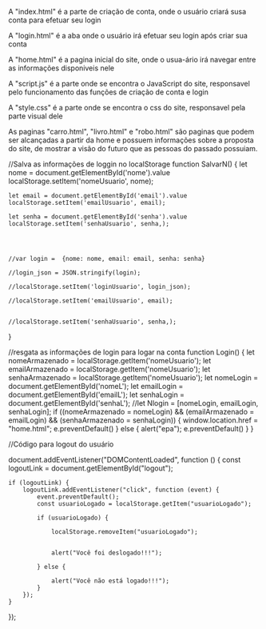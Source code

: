 A "index.html" é a parte de criação de conta, onde o usuário  criará susa conta para efetuar seu login

A "login.html" é a aba onde o usuário irá efetuar seu login após criar sua conta

A "home.html" é a pagina inicial do site, onde o usua-ário irá navegar entre as informações disponiveis nele

A "script.js" é a parte onde se encontra o JavaScript do site, responsavel pelo funcionamento das funções de criação de conta e login

A "style.css" é a parte onde se encontra o css do site, responsavel pela parte visual dele

As paginas "carro.html", "livro.html" e "robo.html" são paginas que podem ser alcançadas a partir da home e possuem informações sobre a proposta do site, de mostrar a visão do futuro que as pessoas do passado possuiam.


//Salva as informações de loggin no localStorage
function SalvarN() {
    let nome = document.getElementById('nome').value
    localStorage.setItem('nomeUsuario', nome);

    let email = document.getElementById('email').value
    localStorage.setItem('emailUsuario', email);

    let senha = document.getElementById('senha').value
    localStorage.setItem('senhaUsuario', senha,);

   


    //var login =  {nome: nome, email: email, senha: senha}

    //login_json = JSON.stringify(login);

    //localStorage.setItem('loginUsuario', login_json);

    //localStorage.setItem('emailUsuario', email);


    //localStorage.setItem('senhaUsuario', senha,);

} 

//resgata as informações de login para logar na conta
function Login() {
    let nomeArmazenado =  localStorage.getItem('nomeUsuario');
    let emailArmazenado =  localStorage.getItem('nomeUsuario');
    let senhaArmazenado =  localStorage.getItem('nomeUsuario');
    let nomeLogin = document.getElementById('nomeL');
    let emailLogin = document.getElementById('emailL');
    let senhaLogin = document.getElementById('senhaL');
    //let Nlogin = [nomeLogin, emailLogin, senhaLogin];
    if ((nomeArmazenado = nomeLogin) && (emailArmazenado = emailLogin) && (senhaArmazenado = senhaLogin)) {
        window.location.href = "home.html";
        e.preventDefault()
    } else {
        alert("epa");
        e.preventDefault()
    }
}









//Código para logout do usuário

document.addEventListener("DOMContentLoaded", function () {
    const logoutLink = document.getElementById("logout");

    if (logoutLink) {
        logoutLink.addEventListener("click", function (event) {
            event.preventDefault(); 
            const usuarioLogado = localStorage.getItem("usuarioLogado");

            if (usuarioLogado) {
              
                localStorage.removeItem("usuarioLogado");

               
                alert("Você foi deslogado!!!");

            } else {
                
                alert("Você não está logado!!!");
            }
        });
    }
});